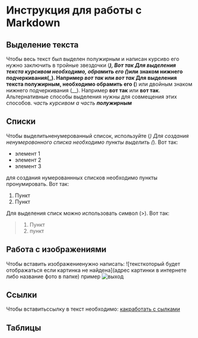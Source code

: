# Инструкция для работы с Markdown

## Выделение текста
Чтобы весь текст был выделен полужирным и написан курсиво его нужно заключить в тройные звездочки (***), ***Вот так***
Для выделения текста курсивом необходимо, обрамить его (*)или знаком нижнего подчеркивания(_). Например *вот так* или _вот так_
Для выделения текста полужирным, необходимо обрамить его  (**) или двойным знаком нижнего подчеркивания (__). Например **вот так** или __вот так__.
Альтернативные способы выделения нужны для совмещения этих способов. _часть курсивом а часть **полужирным**_

## Списки
Чтобы выделитьненумерованный список, используйте (*)
Для создания ненумеровонного списка необходимо пункты выделить (*). Вот так:
* элемент 1
* элемент 2
* элемент 3

для создания нумерованнных списков необходимо пункты пронумировать. Вот так:
1. Пункт
2. Пункт

Для выделения списк можно использовать символ (>). Вот так:
>1. Пункт
>2. пункт
## Работа с изображениями
Чтобы вставить изображениенужно написать:
![тексткоторый будет отображаться если картинка не найдена](адрес картинки в интернете либо название фото в папке)
пример
![выход](exit.JPG)
## Ссылки
Чтобы вставитьссылку в текст необходимо:
[какработать с сылками](https://docs.microsoft.com/ru-ru/contribute/how-to-write-links)

## Таблицы